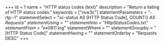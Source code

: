 +++
id = 1
name = "HTTP status codes (text)"
description = "Return a listing of HTTP status codes."
keywords = ["iisw3c"]
statementParameters = "-rtp:-1"
statementSelect = "sc-status AS [HTTP Status Code], COUNT(*) AS Requests"
statementUsing = ""
statementInto = "HttpStatusCodes.txt"
statementFrom = "ex0811*.log"
statementWhere = ""
statementGroupby = "[HTTP Status Code]"
statementHaving = ""
statementOrderby = "Requests DESC"
+++

